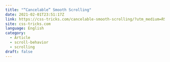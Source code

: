 ```yaml
---
title: "“Cancelable” Smooth Scrolling"
date: 2021-02-01T23:51:17Z
link: https://css-tricks.com/cancelable-smooth-scrolling/?utm_medium=RSS&utm_source=news.12bit.vn
site: css-tricks.com
language: English
category:
  - Article
  - scroll-behavior
  - scrolling
draft: false
---
```

